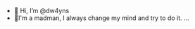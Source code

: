 - 👋 Hi, I’m @dw4yns
- 👀I'm a madman, I always change my mind and try to do it. ...
<!---
dw4yns/dw4yns is a ✨ special ✨ repository because its `README.md` (this file) appears on your GitHub profile.
You can click the Preview link to take a look at your changes.
--->
